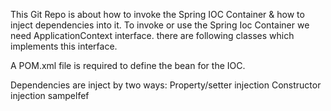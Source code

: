 This Git Repo is about how to invoke the Spring IOC Container & how to inject dependencies into it. 
To invoke or use the Spring Ioc Container we need  ApplicationContext interface.
there are following classes which implements this interface.

A POM.xml file is required to define the bean for the IOC.

Dependencies are inject by two ways: 
Property/setter injection
Constructor injection
sampelfef
